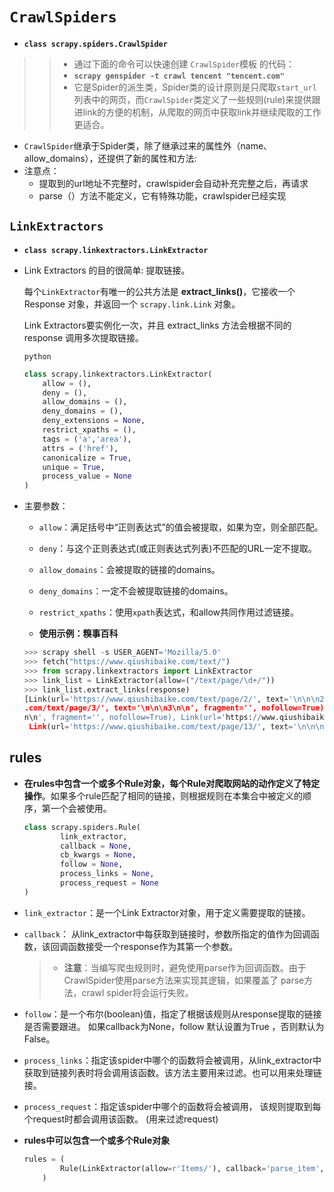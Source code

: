 # `CrawlSpiders`

- **`class scrapy.spiders.CrawlSpider`**

>>- 通过下面的命令可以快速创建 `CrawlSpider`模板 的代码：
>>  - **`scrapy genspider -t crawl tencent "tencent.com"`**
>>- 它是Spider的派生类，Spider类的设计原则是只爬取`start_url`列表中的网页，而`CrawlSpider`类定义了一些规则(rule)来提供跟进link的方便的机制，从爬取的网页中获取link并继续爬取的工作更适合。

- `CrawlSpider`继承于Spider类，除了继承过来的属性外（name、allow_domains），还提供了新的属性和方法:
- 注意点：
  - 提取到的url地址不完整时，crawlspider会自动补充完整之后，再请求
  - parse（）方法不能定义，它有特殊功能，crawlspider已经实现

## `LinkExtractors`

- **`class scrapy.linkextractors.LinkExtractor`**

- Link Extractors 的目的很简单: 提取链接｡

  每个`LinkExtractor`有唯一的公共方法是 **extract_links()**，它接收一个 Response 对象，并返回一个 `scrapy.link.Link` 对象。

  Link Extractors要实例化一次，并且 extract_links 方法会根据不同的 response 调用多次提取链接｡

  ```python```

  ```python
  class scrapy.linkextractors.LinkExtractor(
      allow = (),
      deny = (),
      allow_domains = (),
      deny_domains = (),
      deny_extensions = None,
      restrict_xpaths = (),
      tags = ('a','area'),
      attrs = ('href'),
      canonicalize = True,
      unique = True,
      process_value = None
  )
  ```

- 主要参数：

  - `allow`：满足括号中“正则表达式”的值会被提取，如果为空，则全部匹配。
  - `deny`：与这个正则表达式(或正则表达式列表)不匹配的URL一定不提取。
  - `allow_domains`：会被提取的链接的domains。
  - `deny_domains`：一定不会被提取链接的domains。
  - `restrict_xpaths`：使用`xpath`表达式，和allow共同作用过滤链接。

  - **使用示例：糗事百科**

  ```python
  >>> scrapy shell -s USER_AGENT='Mozilla/5.0'
  >>> fetch("https://www.qiushibaike.com/text/")
  >>> from scrapy.linkextractors import LinkExtractor
  >>> link_list = LinkExtractor(allow=("/text/page/\d+/"))
  >>> link_list.extract_links(response)
  [Link(url='https://www.qiushibaike.com/text/page/2/', text='\n\n\n2\n\n', fragment='', nofollow=True), Link(url='https://www.qiushibaike
  .com/text/page/3/', text='\n\n\n3\n\n', fragment='', nofollow=True), Link(url='https://www.qiushibaike.com/text/page/4/', text='\n\n\n4\
  n\n', fragment='', nofollow=True), Link(url='https://www.qiushibaike.com/text/page/5/', text='\n\n\n5\n\n', fragment='', nofollow=True),
   Link(url='https://www.qiushibaike.com/text/page/13/', text='\n\n\n13\n\n', fragment='', nofollow=True)]
  
  
  ```

## rules

- **在rules中包含一个或多个Rule对象，每个Rule对爬取网站的动作定义了特定操作**。如果多个rule匹配了相同的链接，则根据规则在本集合中被定义的顺序，第一个会被使用。

  ```python
  class scrapy.spiders.Rule(
          link_extractor, 
          callback = None, 
          cb_kwargs = None, 
          follow = None, 
          process_links = None, 
          process_request = None
  )
  ```

- `link_extractor`：是一个Link Extractor对象，用于定义需要提取的链接。

- `callback`： 从link_extractor中每获取到链接时，参数所指定的值作为回调函数，该回调函数接受一个response作为其第一个参数。

  > - **注意**：当编写爬虫规则时，避免使用parse作为回调函数。由于CrawlSpider使用parse方法来实现其逻辑，如果覆盖了 parse方法，crawl spider将会运行失败。

- `follow`：是一个布尔(boolean)值，指定了根据该规则从response提取的链接是否需要跟进。 如果callback为None，follow 默认设置为True ，否则默认为False。

- `process_links`：指定该spider中哪个的函数将会被调用，从link_extractor中获取到链接列表时将会调用该函数。该方法主要用来过滤。也可以用来处理链接。

- `process_request`：指定该spider中哪个的函数将会被调用， 该规则提取到每个request时都会调用该函数。 (用来过滤request)

- **rules中可以包含一个或多个Rule对象**

  ```python
  rules = (
          Rule(LinkExtractor(allow=r'Items/'), callback='parse_item', follow=True),
      )
  
  ```

  